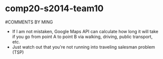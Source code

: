 comp20-s2014-team10
===================

#COMMENTS BY MING
* If I am not mistaken, Google Maps API can calculate how long it will take if you go from point A to point B via walking, driving, public transport, etc.
* Just watch out that you're not running into traveling salesman problem (TSP)
